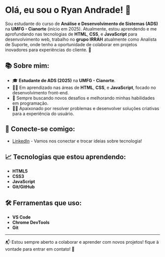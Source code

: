 # Olá, eu sou o Ryan Andrade! 👋

Sou estudante do curso de **Análise e Desenvolvimento de Sistemas (ADS)** na **UMFG - Cianorte** (início em 2025). Atualmente, estou aprendendo e me aprofundando nas tecnologias de **HTML**, **CSS**, e **JavaScript** para desenvolvimento web, trabalho no **grupo IRRAH** atualmente como Analista de Suporte, onde tenho a oportunidade de colaborar em projetos inovadores para experiências do cliente. 🚀

## 📚 Sobre mim:
- 🎓 **Estudante de ADS (2025)** na **UMFG - Cianorte**.
- 👨‍💻 Em aprendizado nas áreas de **HTML**, **CSS**, e **JavaScript**, focado no desenvolvimento front-end.
- 🌱 Sempre buscando novos desafios e melhorando minhas habilidades em programação.
- 🧑‍💻 Apaixonado por resolver problemas e desenvolver soluções criativas para a experiência do usuário.

## 🔗 Conecte-se comigo:
- [LinkedIn](https://www.linkedin.com/in/ryan-andrade-3a3709307/) - Vamos nos conectar e trocar ideias sobre tecnologia!

## 📈 Tecnologias que estou aprendendo:
- **HTML5**
- **CSS3**
- **JavaScript**
- **Git/GitHub**

## 🛠️ Ferramentas que uso:
- **VS Code**
- **Chrome DevTools**
- **Git**

---

📬 Estou sempre aberto a colaborar e aprender com novos projetos! fique à vontade para entrar em contato! 🚀
